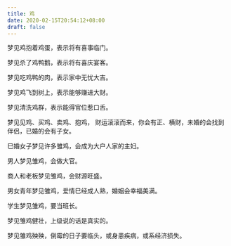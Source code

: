 ```yaml
---
title: 鸡
date: 2020-02-15T20:54:12+08:00
draft: false
---
```


梦见鸡抱着鸡蛋，表示将有喜事临门。


梦见杀了鸡鸭鹅，表示将有喜庆宴客。


梦见吃鸡鸭的肉，表示家中无忧大吉。


梦见鸡飞到树上，表示能够赚进大财。


梦见清洗鸡群，表示能得官位惹口舌。


梦见见鸡、买鸡、卖鸡、抱鸡， 财运滚滚而来，你会有正、横财，未婚的会找到伴侣，已婚的会有子女。


巳婚女子梦见许多雏鸡，会成为大户人家的主妇。


男人梦见雏鸡，会做大官。


商人和老板梦见雏鸡，会财源旺盛。


男女青年梦见雏鸡，爱情巳经成人熟，婚姻会幸福美满。


学生梦见雏鸡，要当班长。


梦见雏鸡健壮，上级说的话是真实的。


梦见雏鸡殃殃，倒霉的日子要临头，或身患疾病，或系经济损失。
